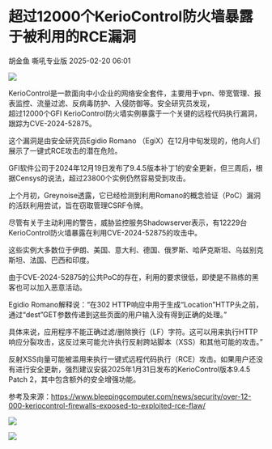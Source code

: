#  超过12000个KerioControl防火墙暴露于被利用的RCE漏洞   
胡金鱼  嘶吼专业版   2025-02-20 06:01  
  
![](https://mmbiz.qpic.cn/mmbiz_gif/wpkib3J60o297rwgIksvLibPOwR24tqI8dGRUah80YoBLjTBJgws2n0ibdvfvv3CCm0MIOHTAgKicmOB4UHUJ1hH5g/640?wx_fmt=gif "")  
  
KerioControl是一款面向中小企业的网络安全套件，主要用于vpn、带宽管理、报表监控、流量过滤、反病毒防护、入侵防御等。安全研究员发现，  
超过12000个GFI KerioControl防火墙实例暴露于一个关键的远程代码执行漏洞，跟踪为CVE-2024-52875。  
  
这个漏洞是由安全研究员Egidio Romano （EgiX）在12月中旬发现的，他向人们展示了一键式RCE攻击的潜在危险。  
  
GFI软件公司于2024年12月19日发布了9.4.5版本补丁1的安全更新，但三周后，根据Censys的说法，超过23800个实例仍然容易受到攻击。  
  
上个月初，Greynoise透露，它已经检测到利用Romano的概念验证（PoC）漏洞的活跃利用尝试，旨在窃取管理CSRF令牌。  
  
尽管有关于主动利用的警告，威胁监控服务Shadowserver表示，有12229台KerioControl防火墙暴露在利用CVE-2024-52875的攻击中。  
  
这些实例大多数位于伊朗、美国、意大利、德国、俄罗斯、哈萨克斯坦、乌兹别克斯坦、法国、巴西和印度。  
  
由于CVE-2024-52875的公共PoC的存在，利用的要求很低，即使是不熟练的黑客也可以加入恶意活动。  
  
Egidio Romano解释说：“在302 HTTP响应中用于生成“Location”HTTP头之前，通过“dest”GET参数传递到这些页面的用户输入没有得到正确的处理。”  
  
具体来说，应用程序不能正确过滤/删除换行（LF）字符。这可以用来执行HTTP响应分裂攻击，这反过来可能允许执行反射跨站脚本（XSS）和其他可能的攻击。”  
  
反射XSS向量可能被滥用来执行一键式远程代码执行（RCE）攻击。如果用户还没有进行安全更新，强烈建议安装2025年1月31日发布的KerioControl版本9.4.5 Patch 2，其中包含额外的安全增强功能。  
  
参考及来源：https://www.bleepingcomputer.com/news/security/over-12-000-keriocontrol-firewalls-exposed-to-exploited-rce-flaw/  
  
![](https://mmbiz.qpic.cn/sz_mmbiz_png/wpkib3J60o29mrHabtLv6LE2a2Nf8koxj4vuU9U7HicDjatdy1drB2OicwV3H5qpqqwEKlOicWp2Aic9SemFibkp2JuQ/640?wx_fmt=png&from=appmsg "")  
  
![](https://mmbiz.qpic.cn/sz_mmbiz_png/wpkib3J60o29mrHabtLv6LE2a2Nf8koxjFqMSANb6d5YwH7aeCibL2TPibibr4V4aekmjUnUTNEsaib4F4Lg6Ejqwkw/640?wx_fmt=png&from=appmsg "")  
  
  
